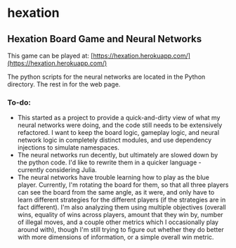 # hexation
## Hexation Board Game and Neural Networks
This game can be played at: [https://hexation.herokuapp.com/](https://hexation.herokuapp.com/)

The python scripts for the neural networks are located in the Python directory.  The rest in for the web page.

### To-do:
* This started as a project to provide a quick-and-dirty view of what my neural networks were doing, and the code still needs to be extensively refactored.  I want to keep the board logic, gameplay logic, and neural network logic in completely distinct modules, and use dependency injections to simulate namespaces.
* The neural networks run decently, but ultimately are slowed down by the python code.  I'd like to rewrite them in a quicker language - currently considering Julia.
* The neural networks have trouble learning how to play as the blue player.  Currently, I'm rotating the board for them, so that all three players can see the board from the same angle, as it were, and only have to learn different strategies for the different players (if the strategies are in fact different).  I'm also analyzing them using multiple objectives (overall wins, equality of wins across players, amount that they win by, number of illegal moves, and a couple other metrics which I occasionally play around with), though I'm still trying to figure out whether they do better with more dimensions of information, or a simple overall win metric.
